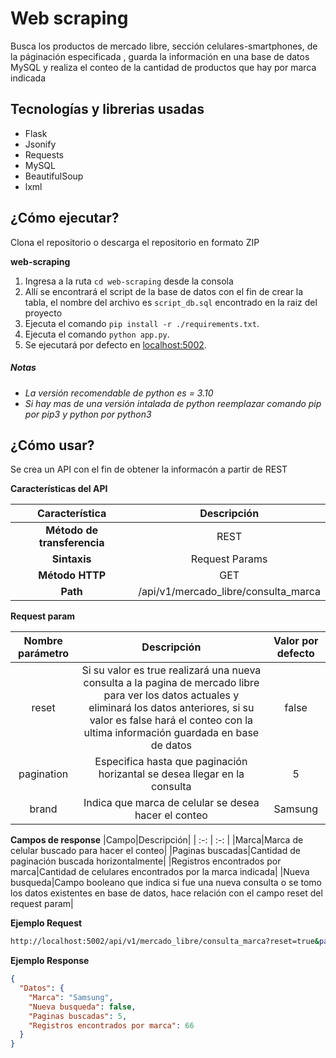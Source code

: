 # Web scraping

Busca los productos de mercado libre, sección celulares-smartphones, de la páginación especificada , guarda la información en una base de datos MySQL y realiza el conteo de la cantidad de productos que hay por marca indicada

## Tecnologías y librerias usadas

-   Flask
-   Jsonify
-   Requests
-   MySQL
-   BeautifulSoup
-   lxml

## ¿Cómo ejecutar?

Clona el repositorio o descarga el repositorio en formato ZIP

**web-scraping**

  1. Ingresa a la ruta `cd web-scraping` desde la consola
  2. Allí se encontrará el script de la base de datos con el fin de crear la tabla, el nombre del archivo es `script_db.sql` encontrado en la raiz del proyecto
  3. Ejecuta el comando `pip install -r ./requirements.txt`.
  4. Ejecuta el comando `python app.py`.
  5. Se ejecutará por defecto en [localhost:5002]().

##### Notas
- _La versión recomendable de python es = 3.10_
- _Si hay mas de una versión intalada de python reemplazar comando pip por pip3 y python por python3_

## ¿Cómo usar?

Se crea un API con el fin de obtener la informacón a partir de REST

 **Características del API**

|Característica|Descripción|
| :-: | :-: |
|**Método de transferencia**|REST|
|**Sintaxis**|Request Params|
|**Método HTTP**|GET|
|**Path**|/api/v1/mercado_libre/consulta_marca|

**Request param**

|Nombre parámetro|Descripción|Valor por defecto|
| :-: | :-: | :-: |
|reset|Si su valor es true realizará una nueva consulta a la pagina de mercado libre para ver los datos actuales y eliminará los datos anteriores, si su valor es false hará el conteo con la ultima información guardada en base de datos|false|
|pagination|Especifica hasta que paginación horizantal se desea llegar en la consulta|5|
|brand|Indica que marca de celular se desea hacer el conteo|Samsung|

**Campos de response**
|Campo|Descripción|
| :-: | :-: |
|Marca|Marca de celular buscado para hacer el conteo|
|Paginas buscadas|Cantidad de paginación buscada horizontalmente|
|Registros encontrados por marca|Cantidad de celulares encontrados por la marca indicada|
|Nueva busqueda|Campo booleano que indica si fue una nueva consulta o se tomo los datos existentes en base de datos, hace relación con el campo reset del request param|

**Ejemplo Request**
```sh
http://localhost:5002/api/v1/mercado_libre/consulta_marca?reset=true&pagination=1&brand=Xiaomi
```
**Ejemplo Response**

```json
{
  "Datos": {
    "Marca": "Samsung", 
    "Nueva busqueda": false, 
    "Paginas buscadas": 5, 
    "Registros encontrados por marca": 66
  }
}
```
